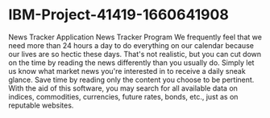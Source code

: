 # IBM-Project-41419-1660641908
News Tracker Application
News Tracker Program We frequently feel that we need more than 24 hours a day to do everything on our calendar 
because our lives are so hectic these days. That's not realistic, but you can cut down on the time by reading the news 
differently than you usually do. Simply let us know what market news you're interested in to receive a daily sneak glance.
Save time by reading only the content you choose to be pertinent. With the aid of this software, you may search for all available data on indices,
commodities, currencies, future rates, bonds, etc., just as on reputable websites.
